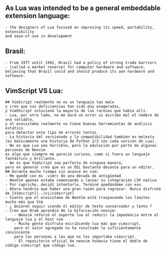 ## As Lua was intended to be a general embeddable extension language:
    - the designers of Lua focused on improving its speed, portability, extensibility 
    and ease-of-use in development 
    
## Brasil:
    - From 1977 until 1992, Brazil had a policy of strong trade barriers 
    - (called a market reserve) for computer hardware and software, 
    believing that Brazil could and should produce its own hardware and software. 
    
## VimScript VS Lua:
    ## VimScript realmente no es un lenguaje tan malo 
    y creo que sus deficiencias han sido muy exageradas, 
    y Vim9Script solucionó la mayoría de las rarezas que había allí.
    - Lua, por otro lado, no me dará un error si escribo mal el nombre de una variable, 
    y el ecosistema realmente no tiene buenas herramientas de análisis estático 
    para detectar este tipo de errores tontos.
    - La historia del versionado y la compatibilidad también es molesta 
    (es básicamente una historia de Python 2/3 con cada versión de Lua).
    - No es que Lua sea horrible, pero la adulación por parte de algunas personas de Neovim 
    es algo que siempre me pareció curioso, como si fuera un lenguaje fantástico y brillante.
    - No es que VimScript sea perfecto de ninguna manera, 
    pero en general creo que es un DSL bastante decente para un editor.
    ## Durante mucho tiempo sin avance en vim:
    - Me quedé con mi .vimrc de una década de antigüedad
    - NeoVim apenas estaba comenzando a lanzar su integración LSP nativa
    - Por capricho, decidí intentarlo. Terminé quedándome con eso. 
    - Ahora tendría que haber una gran razón para regresar. Nunca disfruté de [Vimscript](../vi/vimscript)
    - Siento que el ecosistema de NeoVim está traspasando los límites mucho más que Vim 
    - ¿ Quieren seguir siendo el editor de texto conservador y lento ?
    - Creo que Bram aprendió de la bifurcación neovim:
        - Neovim reforzó el soporte lua al reducir la impedancia entre el lenguaje lua y el host vim
        - Mucha gente disfruta escribiendo lua más que vimscript, 
        pero el valor agregado no ha resultado lo suficientemente convincente 
        para las personas a las que no les importaba vimscript. 
        - El repositorio oficial de neovim todavía tiene el doble de código vimscript que código lua.
    
    
